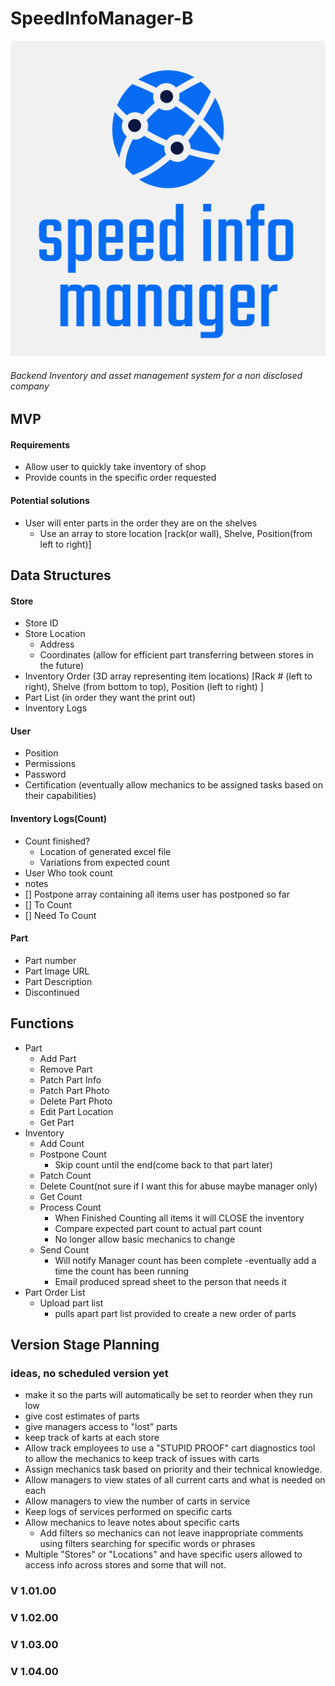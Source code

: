 # SpeedInfoManager-B

![logo](./logo.svg)

###### Backend Inventory and asset management system for a non disclosed company

## <!--    ...    -->MVP<!-- ... -->

#### Requirements

- Allow user to quickly take inventory of shop
- Provide counts in the specific order requested

#### Potential solutions

- User will enter parts in the order they are on the shelves
  - Use an array to store location [rack(or wall), Shelve, Position(from left to right)]

## Data Structures

#### Store

- Store ID
- Store Location
  - Address
  - Coordinates (allow for efficient part transferring between stores in the future)
- Inventory Order (3D array representing item locations) [Rack # (left to right), Shelve (from bottom to top), Position (left to right) ]
- Part List (in order they want the print out)
- Inventory Logs

#### User

- Position
- Permissions
- Password
- Certification (eventually allow mechanics to be assigned tasks based on their capabilities)

#### Inventory Logs(Count)

- Count finished?
  - Location of generated excel file
  - Variations from expected count
- User Who took count
- notes
- [] Postpone array containing all items user has postponed so far
- [] To Count
- [] Need To Count

#### Part

- Part number
- Part Image URL
- Part Description
- Discontinued

## <!--    ...    -->Functions<!-- ... -->

- Part
  - Add Part
  - Remove Part
  - Patch Part Info
  - Patch Part Photo
  - Delete Part Photo
  - Edit Part Location
  - Get Part
- Inventory
  - Add Count
  - Postpone Count
    - Skip count until the end(come back to that part later)
  - Patch Count
  - Delete Count(not sure if I want this for abuse maybe manager only)
  - Get Count
  - Process Count
    - When Finished Counting all items it will CLOSE the inventory
    - Compare expected part count to actual part count
    - No longer allow basic mechanics to change
  - Send Count
    - Will notify Manager count has been complete
      -eventually add a time the count has been running
    - Email produced spread sheet to the person that needs it
- Part Order List
  - Upload part list
    - pulls apart part list provided to create a new order of parts

## <!--    ...     -->Version Stage Planning<!-- ... -->

### ideas, no scheduled version yet

- make it so the parts will automatically be set to reorder when they run low
- give cost estimates of parts
- give managers access to "lost" parts
- keep track of karts at each store
- Allow track employees to use a "STUPID PROOF" cart diagnostics tool to allow the mechanics to keep track of issues with carts
- Assign mechanics task based on priority and their technical knowledge.
- Allow managers to view states of all current carts and what is needed on each
- Allow managers to view the number of carts in service
- Keep logs of services performed on specific carts
- Allow mechanics to leave notes about specific carts
  - Add filters so mechanics can not leave inappropriate comments using filters searching for specific words or phrases
- Multiple "Stores" or "Locations" and have specific users allowed to access info across stores and some that will not.

### V 1.01.00

### V 1.02.00

### V 1.03.00

### V 1.04.00
